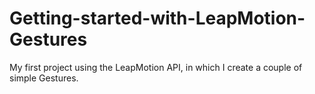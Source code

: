 Getting-started-with-LeapMotion-Gestures
========================================

My first project using the LeapMotion API, in which I create a couple of simple Gestures.

